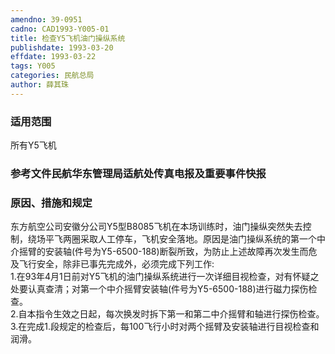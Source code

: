 ```yaml
---
amendno: 39-0951  
cadno: CAD1993-Y005-01  
title: 检查Y5飞机油门操纵系统  
publishdate: 1993-03-20  
effdate: 1993-03-22  
tags: Y005  
categories: 民航总局  
author: 薛其珠  
---
```

  
### 适用范围  
所有Y5飞机  
  
<!--more-->  
### 参考文件民航华东管理局适航处传真电报及重要事件快报  
  
### 原因、措施和规定  
东方航空公司安徽分公司Y5型B8085飞机在本场训练时，油门操纵突然失去控制，绕场平飞两圈采取人工停车，飞机安全落地。原因是油门操纵系统的第一个中介摇臂的安装轴(件号为Y5-6500-188)断裂所致，为防止上述故障再次发生而危及飞行安全，除非已事先完成外，必须完成下列工作:  
    1.在93年4月1日前对Y5飞机的油门操纵系统进行一次详细目视检查，对有怀疑之处要认真查清；对第一个中介摇臂安装轴(件号为Y5-6500-188)进行磁力探伤检查。  
    2.自本指令生效之日起，每次换发时拆下第一和第二中介摇臂和轴进行探伤检查。  
    3.在完成1.段规定的检查后，每100飞行小时对两个摇臂及安装轴进行目视检查和润滑。  
  
  
  
